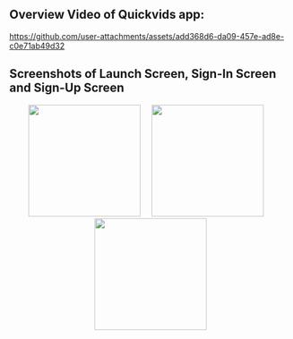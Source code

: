 ## Overview Video of Quickvids app:
https://github.com/user-attachments/assets/add368d6-da09-457e-ad8e-c0e71ab49d32

## Screenshots of Launch Screen, Sign-In Screen and Sign-Up Screen
<p align="center">
  <img src="https://github.com/user-attachments/assets/51b0068f-9ada-4413-8018-fd5259547781" width="200" />
  &nbsp;&nbsp;&nbsp;
  <img src="https://github.com/user-attachments/assets/847c2fd6-88a1-4504-a90f-a07952fc6ece" width="200" />
  &nbsp;&nbsp;&nbsp;
  <img src="https://github.com/user-attachments/assets/db2e084e-6eb1-48af-afcd-edf68b652823" width="200" />
</p>


